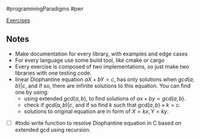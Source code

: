 #programmingParadigms #pwr 

[Exercises](https://cs.pwr.edu.pl/gebala/dyd/jpp2024/labor1.pdf)
## Notes
- Make documentation for every library, with examples and edge cases
- For every language use some build tool, like cmake or cargo
- Every exercise is composed of two implementations, so just make two libraries with one testing code.
- linear Diophantine equation $aX + bY = c$, has only solutions when $gcd(a, b) | c$, and if so, there are infinite solutions to this equation. You can find one by using:
  - using extended $gcd(a,b)$, to find solutions of $ax + by = gcd(a,b)$.
  - check if $gcd(a,b)|c$, and if so find $k$ such that $gcd(a,b) \times k = c$.
  - solutions to original equation are in form of $X = kx, Y = ky$.

- [ ] #todo write function to resolve Diophantine equation in C based on extended gcd using recursion.